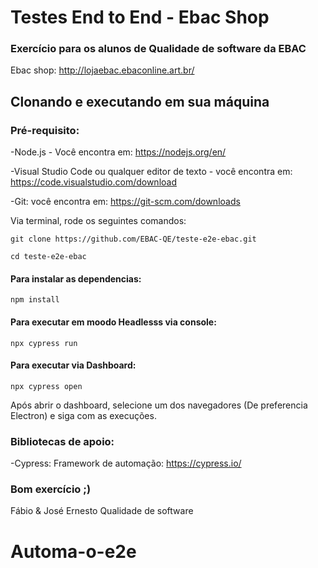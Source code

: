 # Testes End to End - Ebac Shop
### Exercício para os alunos de Qualidade de software da EBAC 

Ebac shop: http://lojaebac.ebaconline.art.br/

## Clonando e executando em sua máquina

### Pré-requisito:

-Node.js - Você encontra em: https://nodejs.org/en/

-Visual Studio Code ou qualquer editor de texto - você encontra em: https://code.visualstudio.com/download

-Git: você encontra em: https://git-scm.com/downloads


Via terminal, rode os seguintes comandos:
```  
git clone https://github.com/EBAC-QE/teste-e2e-ebac.git
```
```
cd teste-e2e-ebac
```

#### Para instalar as dependencias:
```
npm install 
```

#### Para executar em moodo Headlesss via console:
```
npx cypress run
```

#### Para executar via Dashboard:
```
npx cypress open 
```
Após abrir o dashboard, selecione um dos navegadores (De preferencia Electron) e siga com as execuções. 


### Bibliotecas de apoio:
-Cypress: Framework de automação: https://cypress.io/

### Bom exercício ;) 
Fábio & José Ernesto
Qualidade de software




# Automa-o-e2e
